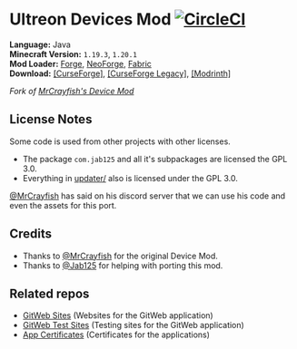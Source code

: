 # Ultreon Devices Mod [![CircleCI](https://dl.circleci.com/status-badge/img/gh/Ultreon/devices-mod/tree/1.19.3-development.svg?style=svg)](https://dl.circleci.com/status-badge/redirect/gh/Ultreon/devices-mod/tree/1.19.3-development)
**Language:** Java  
**Minecraft Version:** `1.19.3`, `1.20.1`  
**Mod Loader:** [Forge](https://files.minecraftforge.net/), [NeoForge](https://neoforged.net/), [Fabric](https://fabricmc.net/)  
**Download:** [[CurseForge]](https://curseforge.com/minecraft/mc-mods/devices-mod), [[CurseForge Legacy]](https://legacy.curseforge.com/minecraft/mc-mods/devices-mod), [[Modrinth]](https://modrinth.com/mod/devices-mod)

*Fork of [MrCrayfish's Device Mod](https://github.com/MrCrayfish/MrCrayfishDeviceMod)*

## License Notes
Some code is used from other projects with other licenses.
* The package `com.jab125` and all it's subpackages are licensed the GPL 3.0.
* Everything in [updater/](updater) also is licensed under the GPL 3.0.

[@MrCrayfish](https://github.com/MrCrayfish) has said on his discord server that we can use his code and even the assets for this port.


## Credits
* Thanks to [@MrCrayfish](https://github.com/MrCrayfish) for the original Device Mod.
* Thanks to [@Jab125](https://github.com/Jab125) for helping with porting this mod.

## Related repos
* [GitWeb Sites](https://github.com/Ultreon/gitweb-sites) (Websites for the GitWeb application)
* [GitWeb Test Sites](https://github.com/Jab125/gitweb-sites) (Testing sites for the GitWeb application)
* [App Certificates](https://github.com/Ultreon/device-mod-certificates) (Certificates for the applications)
